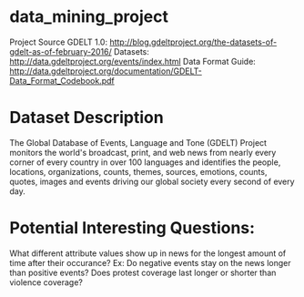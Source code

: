# data_mining_project

Project Source GDELT 1.0: http://blog.gdeltproject.org/the-datasets-of-gdelt-as-of-february-2016/
Datasets: http://data.gdeltproject.org/events/index.html
Data Format Guide: http://data.gdeltproject.org/documentation/GDELT-Data_Format_Codebook.pdf

# Dataset Description

  The Global Database of Events, Language and Tone (GDELT) Project monitors the world's broadcast, print, and web news from nearly every corner of every country in over 100 languages and identifies the people, locations, organizations, counts, themes, sources, emotions, counts, quotes, images and events driving our global society every second of every day.

# Potential Interesting Questions:

  What different attribute values show up in news for the longest amount of time after their occurance?
    Ex: Do negative events stay on the news longer than positive events? Does protest coverage last longer or shorter than violence coverage?
    
    
